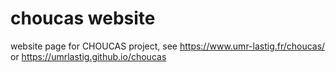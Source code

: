 # choucas website

website page for CHOUCAS project, see https://www.umr-lastig.fr/choucas/ or https://umrlastig.github.io/choucas

